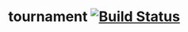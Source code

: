 # tournament [![Build Status](https://travis-ci.org/idriss92/tournament.svg?branch=master)](https://travis-ci.org/idriss92/tournament)
